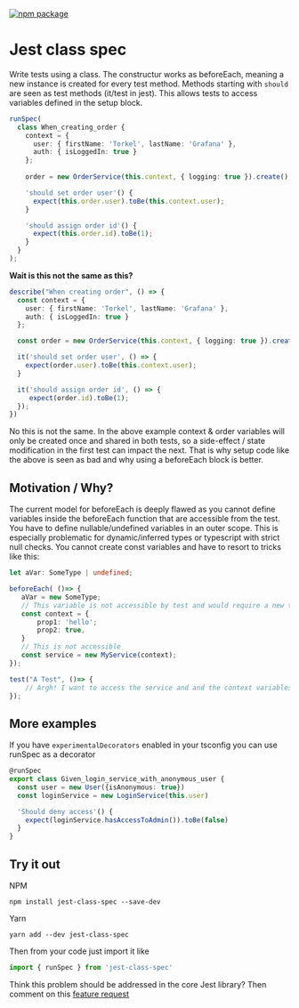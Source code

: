 [![npm package](https://img.shields.io/npm/v/jest-class-spec.svg?style=flat-square)](https://www.npmjs.org/package/jest-class-spec)

# Jest class spec

Write tests using a class. The constructur works as beforeEach, meaning a new instance is created for every test method. Methods starting with `should` are seen as test methods (it/test in jest). This
allows tests to access variables defined in the setup block.

```typescript
runSpec(
  class When_creating_order {
    context = {
      user: { firstName: 'Torkel', lastName: 'Grafana' },
      auth: { isLoggedIn: true }
    };
    
    order = new OrderService(this.context, { logging: true }).create();        

    'should set order user'() {
      expect(this.order.user).toBe(this.context.user);
    }

    'should assign order id'() {      
      expect(this.order.id).toBe(1);
    }
  }
);

```

**Wait is this not the same as this?**

```typescript
describe("When creating order", () => {
  const context = {
    user: { firstName: 'Torkel', lastName: 'Grafana' },
    auth: { isLoggedIn: true }
  };

  const order = new OrderService(this.context, { logging: true }).create();        

  it('should set order user', () => {
    expect(order.user).toBe(this.context.user);
  }

  it('should assign order id', () => {    
     expect(order.id).toBe(1);
  });
})
```

No this is not the same. In the above example context & order variables will only be created once and shared in both tests, so a side-effect / state modification in the first test can impact the next. That
is why setup code like the above is seen as bad and why using a beforeEach block is better.


## Motivation / Why?


The current model for beforeEach is deeply flawed as you cannot define variables inside the beforeEach function that are accessible from the test. You have to define nullable/undefined variables in an outer scope.
This is especially problematic for dynamic/inferred types or typescript with strict null checks. You cannot create const variables and have to resort to tricks like this:

```typescript
let aVar: SomeType | undefined;

beforeEach( ()=> {
   aVar = new SomeType;
   // This variable is not accessible by test and would require a new type definition for an outer variable :(
   const context = {
       prop1: 'hello';
       prop2: true,
   }
   // This is not accessible
   const service = new MyService(context);
});

test("A Test", ()=> {
    // Argh! I want to access the service and and the context variables :(
});
```

## More examples

If you have `experimentalDecorators` enabled in your tsconfig you can use runSpec as a decorator

```typescript
@runSpec
export class Given_login_service_with_anonymous_user {
  const user = new User({isAnonymous: true})
  const loginService = new LoginService(this.user)

  'Should deny access'() {
    expect(loginService.hasAccessToAdmin()).toBe(false)
  }
}
```

## Try it out

NPM

```
npm install jest-class-spec --save-dev
```

Yarn
```
yarn add --dev jest-class-spec
```

Then from your code just import it like

```typescript
import { runSpec } from 'jest-class-spec'
```

Think this problem should be addressed in the core Jest library? Then comment on this [feature request](https://github.com/facebook/jest/issues/10886)
